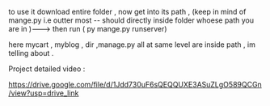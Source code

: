 to use it download entire folder  , now get into its path , (keep in mind of mange.py i.e outter most -- should directly inside folder whoese path you are in )---> then run (  py mange.py runserver)

here  mycart , myblog , dir ,manage.py all at same level are inside path , im telling about  . 

Project detailed video  : 

https://drive.google.com/file/d/1Jdd730uF6sQEQQUXE3ASuZLgO589QCGn/view?usp=drive_link
